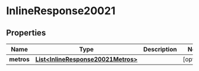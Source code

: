 
# InlineResponse20021

## Properties
Name | Type | Description | Notes
------------ | ------------- | ------------- | -------------
**metros** | [**List&lt;InlineResponse20021Metros&gt;**](InlineResponse20021Metros.md) |  |  [optional]




